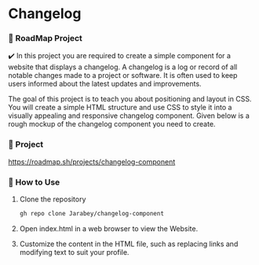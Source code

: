 # Changelog
### 🌟 RoadMap Project

✔️ In this project you are required to create a simple component for a website that displays a changelog. A changelog is a log or record of all notable changes made to a project or software. It is often used to keep users informed about the latest updates and improvements.

The goal of this project is to teach you about positioning and layout in CSS. You will create a simple HTML structure and use CSS to style it into a visually appealing and responsive changelog component. Given below is a rough mockup of the changelog component you need to create.



### 🌟 Project
https://roadmap.sh/projects/changelog-component
### 🌟 How to Use

1. Clone the repository
   
   ```bash
   gh repo clone Jarabey/changelog-component
2. Open index.html in a web browser to view the Website.
3. Customize the content in the HTML file, such as replacing links and modifying text to suit your profile.